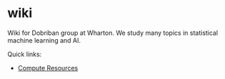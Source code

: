 # wiki

Wiki for Dobriban group at Wharton. We study many topics in statistical machine learning and AI. 

Quick links:
* [Compute Resources](compute.md)
